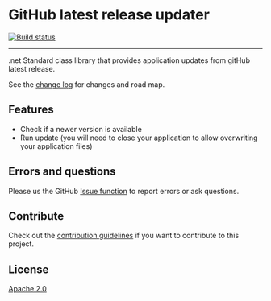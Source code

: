# GitHub latest release updater

[![Build status](https://ci.appveyor.com/api/projects/status/u6y6dpwm0v0tu0tl?svg=true)](https://ci.appveyor.com/project/danielscherzer/githubreleaseupdater)


---------------------------------------

.net Standard class library that provides application updates from gitHub latest release.

See the [change log](/blob/master/CHANGELOG.md) for changes and road map.

## Features

- Check if a newer version is available
- Run update (you will need to close your application to allow overwriting your application files)

## Errors and questions
Please us the GitHub [Issue function](/issues/new) to report errors or ask questions.

## Contribute
Check out the [contribution guidelines](/blob/master/CONTRIBUTING.md)
if you want to contribute to this project.


## License
[Apache 2.0](/blob/master/LICENSE)
